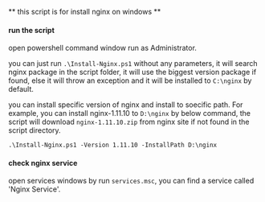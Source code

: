 ** this script is for install nginx on windows **

#### run the script

open powershell command window run as Administrator.

you can just run `.\Install-Nginx.ps1` without any parameters, it will search nginx package in the script folder, it will use the biggest version package if found, else it will throw an exception and it will be installed to `C:\nginx` by default.

you can install specific version of nginx and install to soecific path. For example, you can install nginx-1.11.10 to `D:\nginx` by below command, the script will download `nginx-1.11.10.zip` from nginx site if not found in the script directory.
```
.\Install-Nginx.ps1 -Version 1.11.10 -InstallPath D:\nginx
```

#### check nginx service

open services windows by run `services.msc`, you can find a service called 'Nginx Service'.